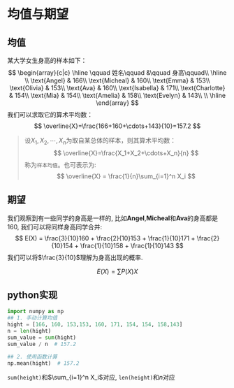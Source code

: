 # 均值与期望

## 均值
某大学女生身高的样本如下：
$$
\begin{array}{c|c}
    \hline
    \qquad 姓名\qquad &\qquad 身高\qquad\\
    \hline
    \\
    \text{Angel} &  166\\
    \text{Micheal} &  160\\
    \text{Emma} &  153\\
    \text{Olivia} &  153\\
    \text{Ava} &  160\\
    \text{Isabella} &  171\\
    \text{Charlotte} &  154\\
    \text{Mia} & 154\\
    \text{Amelia} &  158\\
    \text{Evelyn} &  143\\
    \\
    \hline
\end{array}
$$
我们可以求取它的算术平均数：
$$
\overline{X}=\frac{166+160+\cdots+143}{10}=157.2
$$

>设$X_1,X_2,\cdots,X_n$为取自某总体的样本，则其算术平均数：
$$
\overline{X}=\frac{X_1+X_2+\cdots+X_n}{n}
$$
称为`样本均值`。也可表示为:
$$
\overline{X} = \frac{1}{n}\sum_{i=1}^n X_i
$$

## 期望
我们观察到有一些同学的身高是一样的, 比如**Angel**,**Micheal**和**Ava**的身高都是160, 我们可以将同样身高同学合并:
$$
E(X) = \frac{3}{10}160 + \frac{2}{10}153 + \frac{1}{10}171 + \frac{2}{10}154 + \frac{1}{10}158 + \frac{1}{10}143
$$
我们可以将$\frac{3}{10}$理解为身高出现的概率.

$$
E(X) = \sum P(X)X
$$


## python实现
```python
import numpy as np
## 1. 手动计算均值
hight = [166, 160, 153,153, 160, 171, 154, 154, 158,143]
n = len(hight)
sum_value = sum(hight)
sum_value / n  # 157.2

## 2. 使用函数计算
np.mean(hight)  # 157.2
```
`sum(height)`和$\sum_{i=1}^n X_i$对应, `len(height)`和$n$对应
